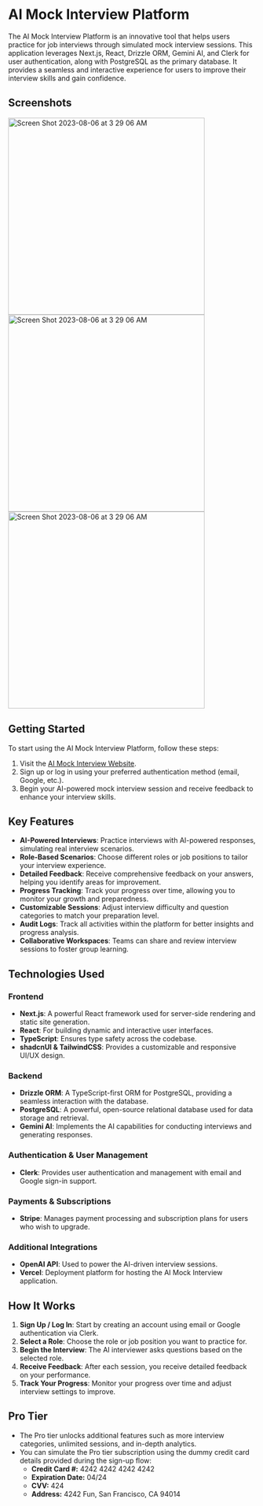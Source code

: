 # AI Mock Interview Platform

The AI Mock Interview Platform is an innovative tool that helps users practice for job interviews through simulated mock interview sessions. This application leverages Next.js, React, Drizzle ORM, Gemini AI, and Clerk for user authentication, along with PostgreSQL as the primary database. It provides a seamless and interactive experience for users to improve their interview skills and gain confidence.

## Screenshots

<img width="400" alt="Screen Shot 2023-08-06 at 3 29 06 AM" src="https://github.com/user-attachments/assets/26456435-b6cf-4d0f-8649-65ace984b110">

<img width="400" alt="Screen Shot 2023-08-06 at 3 29 06 AM" src="https://github.com/user-attachments/assets/a7871b67-1df9-41c4-ac27-80af9073982d">

<img width="400" alt="Screen Shot 2023-08-06 at 3 29 06 AM" src="https://github.com/user-attachments/assets/bc164119-2729-428d-a614-7e02631f9366">





## Getting Started

To start using the AI Mock Interview Platform, follow these steps:

1. Visit the [AI Mock Interview Website](https://ai-mock-interview-eta.vercel.app/).
2. Sign up or log in using your preferred authentication method (email, Google, etc.).
3. Begin your AI-powered mock interview session and receive feedback to enhance your interview skills.

## Key Features

- **AI-Powered Interviews**: Practice interviews with AI-powered responses, simulating real interview scenarios.
- **Role-Based Scenarios**: Choose different roles or job positions to tailor your interview experience.
- **Detailed Feedback**: Receive comprehensive feedback on your answers, helping you identify areas for improvement.
- **Progress Tracking**: Track your progress over time, allowing you to monitor your growth and preparedness.
- **Customizable Sessions**: Adjust interview difficulty and question categories to match your preparation level.
- **Audit Logs**: Track all activities within the platform for better insights and progress analysis.
- **Collaborative Workspaces**: Teams can share and review interview sessions to foster group learning.

## Technologies Used

### Frontend

- **Next.js**: A powerful React framework used for server-side rendering and static site generation.
- **React**: For building dynamic and interactive user interfaces.
- **TypeScript**: Ensures type safety across the codebase.
- **shadcnUI & TailwindCSS**: Provides a customizable and responsive UI/UX design.

### Backend

- **Drizzle ORM**: A TypeScript-first ORM for PostgreSQL, providing a seamless interaction with the database.
- **PostgreSQL**: A powerful, open-source relational database used for data storage and retrieval.
- **Gemini AI**: Implements the AI capabilities for conducting interviews and generating responses.

### Authentication & User Management

- **Clerk**: Provides user authentication and management with email and Google sign-in support.

### Payments & Subscriptions

- **Stripe**: Manages payment processing and subscription plans for users who wish to upgrade.

### Additional Integrations

- **OpenAI API**: Used to power the AI-driven interview sessions.
- **Vercel**: Deployment platform for hosting the AI Mock Interview application.

## How It Works

1. **Sign Up / Log In**: Start by creating an account using email or Google authentication via Clerk.
2. **Select a Role**: Choose the role or job position you want to practice for.
3. **Begin the Interview**: The AI interviewer asks questions based on the selected role.
4. **Receive Feedback**: After each session, you receive detailed feedback on your performance.
5. **Track Your Progress**: Monitor your progress over time and adjust interview settings to improve.

## Pro Tier

- The Pro tier unlocks additional features such as more interview categories, unlimited sessions, and in-depth analytics.
- You can simulate the Pro tier subscription using the dummy credit card details provided during the sign-up flow:
  - **Credit Card #:** 4242 4242 4242 4242
  - **Expiration Date:** 04/24
  - **CVV:** 424
  - **Address:** 4242 Fun, San Francisco, CA 94014


